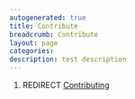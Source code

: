 ```yaml
---
autogenerated: true
title: Contribute
breadcrumb: Contribute
layout: page
categories: 
description: test description
---
```


1.  REDIRECT [Contributing](Contributing "wikilink")

